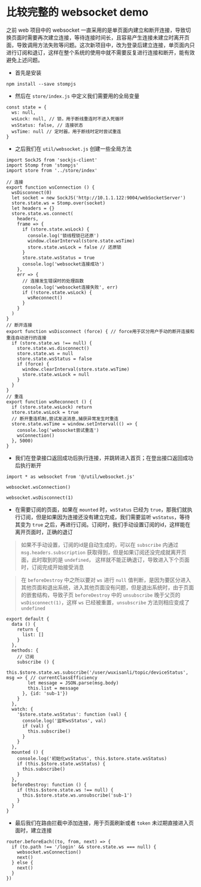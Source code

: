 # 比较完整的 websocket demo
之前 web 项目中的 websocket 一直采用的是单页面内建立和断开连接，导致切换页面时需要再次建立连接，等待连接时间长，且容易产生连接未建立时离开页面，导致调用方法失败等问题。这次新项目中，改为登录后建立连接，单页面内只进行订阅和退订，这样在整个系统的使用中就不需要反复进行连接和断开，能有效避免上述问题。

* 首先是安装
```code
npm install --save stompjs
```

* 然后在 ``store/index.js`` 中定义我们需要用的全局变量
```code
const state = {
  ws: null,
  wsLock: null, // 锁，用于断线重连时不进入死循环
  wsStatus: false, // 连接状态
  wsTime: null // 定时器，用于断线时定时尝试重连
}
```

* 之后我们在 ``util/websocket.js`` 创建一些全局方法
```code
import SockJS from 'sockjs-client'
import Stomp from 'stompjs'
import store from '../store/index'

// 连接
export function wsConnection () {
  wsDisconnect(0)
  let socket = new SockJS('http://10.1.1.122:9004/webSocketServer')
  store.state.ws = Stomp.over(socket)
  let headers = {}
  store.state.ws.connect(
    headers,
    frame => {
      if (store.state.wsLock) {
        console.log('锁线程锁已还原')
        window.clearInterval(store.state.wsTime)
        store.state.wsLock = false // 还原锁
      }
      store.state.wsStatus = true
      console.log('websocket连接成功')
    },
    err => {
      // 连接发生错误时的处理函数
      console.log('websocket连接失败', err)
      if (!store.state.wsLock) {
        wsReconnect()
      }
    }
  )
}
// 断开连接
export function wsDisconnect (force) { // force用于区分用户手动的断开连接和重连自动进行的连接
  if (store.state.ws !== null) {
    store.state.ws.disconnect()
    store.state.ws = null
    store.state.wsStatus = false
    if (force) {
      window.clearInterval(store.state.wsTime)
      store.state.wsLock = null
    }
  }
}
// 重连
export function wsReconnect () {
  if (store.state.wsLock) return
  store.state.wsLock = true
  // 断开重连机制,尝试发送消息,捕获异常发生时重连
  store.state.wsTime = window.setInterval(() => {
    console.log('websocket尝试重连')
    wsConnection()
  }, 5000)
}
```

* 我们在登录接口返回成功后执行连接，并跳转进入首页；在登出接口返回成功后执行断开
```code
import * as websocket from '@/util/websocket.js'
```
```code
websocket.wsConnection()
```
```code
websocket.wsDisconnect(1)
```

* 在需要订阅的页面，如果在 ``mounted`` 时，``wsStatus`` 已经为 ``true``，那我们就执行订阅，但是如果因为连接还没有建立完成，我们需要监听 ``wsStatus``，等待其变为 ``true`` 之后，再进行订阅。订阅时，我们手动设置订阅的id，这样能在离开页面时，正确的退订
> 如果不手动设置，订阅的id是自动生成的，可以在 ``subscribe`` 内通过 ``msg.headers.subscription`` 获取得到，但是如果订阅还没完成就离开页面，此时取到的是 ``undefined``， 这样就不能正确退订，导致进入下个页面时，订阅完成开始接受消息

> 在 ``beforeDestroy`` 中之所以要对 ``ws`` 进行  ``null`` 值判断，是因为要区分进入其他页面和退出系统，进入其他页面没有问题，但是退出系统时，由于页面的嵌套结构，导致子页 ``beforeDestroy`` 中的 ``unsubscribe`` 晚于父页的 ``wsDisconnect(1)``，这样 ``ws`` 已经被重置，``unsubscribe`` 方法则相应变成了 ``undefined``
```code
export default {
  data () {
    return {
      list: []
    }
  },
  methods: {
    // 订阅
    subscribe () {
      this.$store.state.ws.subscribe('/user/wuxisanli/topic/deviceStatus', msg => { // currentClassEfficiency
        let message = JSON.parse(msg.body)
        this.list = message
      }, {id: 'sub-1'})
    }
  },
  watch: {
    '$store.state.wsStatus': function (val) {
      console.log('监听wsStatus', val)
      if (val) {
        this.subscribe()
      }
    }
  },
  mounted () {
    console.log('初始化wsStatus', this.$store.state.wsStatus)
    if (this.$store.state.wsStatus) {
      this.subscribe()
    }
  },
  beforeDestroy: function () {
    if (this.$store.state.ws !== null) {
      this.$store.state.ws.unsubscribe('sub-1')
    }
  }
}
```

* 最后我们在路由拦截中添加连接，用于页面刷新或者 ``token`` 未过期直接进入页面时，建立连接
```code
router.beforeEach((to, from, next) => {
  if (to.path !== '/login' && store.state.ws === null) {
    websocket.wsConnection()
    next()
  } else {
    next()
  }
})
```
